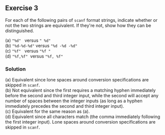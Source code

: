 ## Exercise 3
For each of the following pairs of `scanf` format strings, indicate whether or not the two strings are equivalent. If they're not, show how they can be distinguished.

(a) `"%d"`&nbsp;&nbsp;&nbsp;versus `" %d"`</br>
(b) `"%d-%d-%d"`&nbsp;versus `"%d -%d -%d"`</br>
(c) `"%f"`&nbsp;&nbsp;&nbsp;versus `"%f "`</br>
(d) `"%f,%f"`&nbsp;&nbsp;versus `"%f, %f"`

### Solution
(a) Equivalent since lone spaces around conversion specifications are skipped in `scanf`.</br>
(b) Not equivalent since the first requires a matching hyphen immediately before the second and third integer input, while the second will accept any number of spaces between the integer inputs (as long as a hyphen immediately precedes the second and third integer input).</br>
(c) Equivalent for the same reason as (a).</br>
(d) Equivalent since all characters match (the comma immediately following the first integer input). Lone spaces around conversion specifications are skipped in `scanf`.